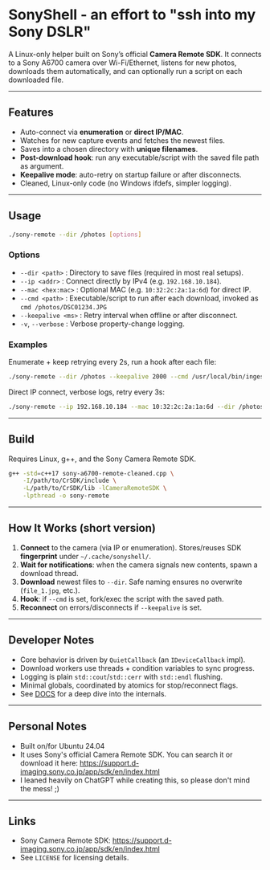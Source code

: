 # SonyShell - an effort to "ssh into my Sony DSLR"

A Linux-only helper built on Sony’s official **Camera Remote SDK**.
It connects to a Sony A6700 camera over Wi-Fi/Ethernet, listens for new photos, downloads them automatically, and can optionally run a script on each downloaded file.

---

## Features
- Auto-connect via **enumeration** or **direct IP/MAC**.
- Watches for new capture events and fetches the newest files.
- Saves into a chosen directory with **unique filenames**.
- **Post-download hook**: run any executable/script with the saved file path as argument.
- **Keepalive mode**: auto-retry on startup failure or after disconnects.
- Cleaned, Linux-only code (no Windows ifdefs, simpler logging).

---

## Usage
```bash
./sony-remote --dir /photos [options]
```

### Options
- `--dir <path>` : Directory to save files (required in most real setups).
- `--ip <addr>` : Connect directly by IPv4 (e.g. `192.168.10.184`).
- `--mac <hex:mac>` : Optional MAC (e.g. `10:32:2c:2a:1a:6d`) for direct IP.
- `--cmd <path>` : Executable/script to run after each download, invoked as
  `cmd /photos/DSC01234.JPG`
- `--keepalive <ms>` : Retry interval when offline or after disconnect.
- `-v`, `--verbose` : Verbose property-change logging.

### Examples
Enumerate + keep retrying every 2s, run a hook after each file:
```bash
./sony-remote --dir /photos --keepalive 2000 --cmd /usr/local/bin/ingest-photo
```

Direct IP connect, verbose logs, retry every 3s:
```bash
./sony-remote --ip 192.168.10.184 --mac 10:32:2c:2a:1a:6d --dir /photos -v --keepalive 3000
```

---

## Build
Requires Linux, g++, and the Sony Camera Remote SDK.

```bash
g++ -std=c++17 sony-a6700-remote-cleaned.cpp \
    -I/path/to/CrSDK/include \
    -L/path/to/CrSDK/lib -lCameraRemoteSDK \
    -lpthread -o sony-remote
```

---

## How It Works (short version)
1. **Connect** to the camera (via IP or enumeration).
   Stores/reuses SDK **fingerprint** under `~/.cache/sonyshell/`.
2. **Wait for notifications**: when the camera signals new contents,
   spawn a download thread.
3. **Download** newest files to `--dir`.
   Safe naming ensures no overwrite (`file_1.jpg`, etc.).
4. **Hook**: if `--cmd` is set, fork/exec the script with the saved path.
5. **Reconnect** on errors/disconnects if `--keepalive` is set.

---

## Developer Notes
- Core behavior is driven by `QuietCallback` (an `IDeviceCallback` impl).
- Download workers use threads + condition variables to sync progress.
- Logging is plain `std::cout`/`std::cerr` with `std::endl` flushing.
- Minimal globals, coordinated by atomics for stop/reconnect flags.
- See [DOCS](./DOCS) for a deep dive into the internals.

---

## Personal Notes
- Built on/for Ubuntu 24.04
- It uses Sony's official Camera Remote SDK. You can search it or download it here: https://support.d-imaging.sony.co.jp/app/sdk/en/index.html
- I leaned heavily on ChatGPT while creating this, so please don't mind the mess! ;)

---

## Links
- Sony Camera Remote SDK: https://support.d-imaging.sony.co.jp/app/sdk/en/index.html
- See `LICENSE` for licensing details.

